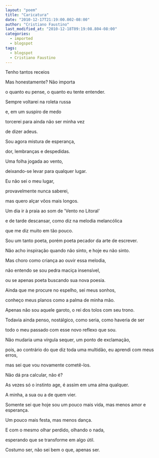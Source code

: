 ```yaml
---
layout: "poem"
title: "Caricatura"
date: "2010-12-17T21:19:00.002-08:00"
author: "Cristiano Faustino"
last_modified_at: "2010-12-18T09:19:08.804-08:00"
categories:
  - imported
  - blogspot
tags:
  - blogspot
  - Cristiano Faustino
---
```


Tenho tantos receios

Mas honestamente? Não importa

o quanto eu pense, o quanto eu tente entender.

Sempre voltarei na roleta russa

e, em um suspiro de medo

torcerei para ainda não ser minha vez

de dizer adeus.

Sou agora mistura de esperança,

dor, lembranças e despedidas.

Uma folha jogada ao vento,

deixando-se levar para qualquer lugar.

Eu não sei o meu lugar,

provavelmente nunca saberei,

mas quero alçar vôos mais longos.

Um dia ir à praia ao som de 'Vento no Litoral'

e de tarde descansar, como diz na melodia melancólica

que me diz muito em tão pouco.

Sou um tanto poeta, porém poeta pecador da arte de escrever.

Não acho inspiração quando não sinto, e hoje eu não sinto.

Mas choro como criança ao ouvir essa melodia, 

não entendo se sou pedra maciça insensível, 

ou se apenas poeta buscando sua nova poesia.

Ainda que me procure no espelho, sei meus sonhos,

conheço meus planos como a palma de minha mão.

Apenas não sou aquele garoto, o rei dos tolos com seu trono.

Todavia ainda penso, nostálgico, como seria, como haveria de ser

todo o meu passado com esse novo reflexo que sou.

Não mudaria uma vírgula sequer, um ponto de exclamação,

pois, ao contrário do que diz toda uma multidão, eu aprendi com meus erros,

mas sei que vou novamente cometê-los.

Não dá pra calcular, não é?

As vezes só o instinto age, é assim em uma alma qualquer.

A minha, a sua ou a de quem vier.

Somente sei que hoje sou um pouco mais vida, mas menos amor e esperança.

Um pouco mais festa, mas menos dança.

E com o mesmo olhar perdido, olhando o nada,

esperando que se transforme em algo útil.

Costumo ser, não sei bem o que, apenas ser.